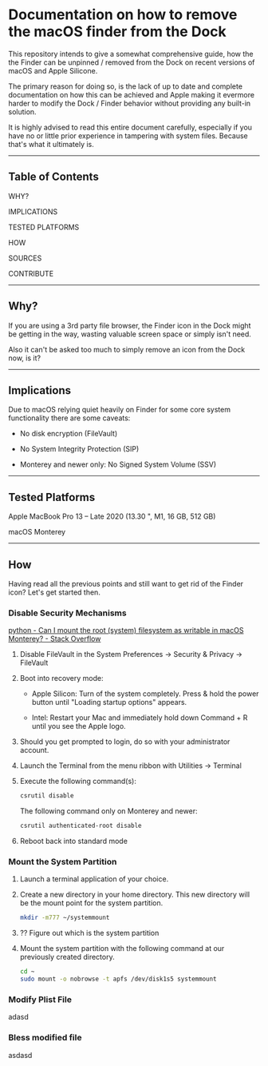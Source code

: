 # Documentation on how to remove the macOS finder from the Dock

This repository intends to give a somewhat comprehensive guide, how the the Finder can be unpinned / removed from the Dock on recent versions of macOS and Apple Silicone.

The primary reason for doing so, is the lack of up to date and complete documentation on how this can be achieved and Apple making it evermore harder to modify the Dock / Finder behavior without providing any built-in solution.

It is highly advised to read this entire document carefully, especially if you have no or little prior experience in tampering with system files. Because that's what it ultimately is.

---

## Table of Contents

WHY?

IMPLICATIONS

TESTED PLATFORMS

HOW

SOURCES

CONTRIBUTE

---

## Why?

If you are using a 3rd party file browser, the Finder icon in the Dock might be getting in the way, wasting valuable screen space or simply isn't need.

Also it can't be asked too much to simply remove an icon from the Dock now, is it?

---

## Implications

Due to macOS relying quiet heavily on Finder for some core system functionality there are some caveats:

- No disk encryption (FileVault)

- No System Integrity Protection (SIP)

- Monterey and newer only: No Signed System Volume (SSV)

---

## Tested Platforms

Apple MacBook Pro 13 – Late 2020 (13.30 ", M1, 16 GB, 512 GB)

macOS Monterey

---

## How

Having read all the previous points and still want to get rid of the Finder icon? Let's get started then.

### Disable Security Mechanisms

[python - Can I mount the root (system) filesystem as writable in macOS Monterey? - Stack Overflow](https://stackoverflow.com/questions/73048614/can-i-mount-the-root-system-filesystem-as-writable-in-macos-monterey)

1. Disable FileVault in the System Preferences -> Security & Privacy -> FileVault

2. Boot into recovery mode:
   
   - Apple Silicon: Turn of the system completely. Press & hold the power button until "Loading startup options" appears.
   
   - Intel: Restart your Mac and immediately hold down Command + R until you see the Apple logo.

3. Should you get prompted to login, do so with your administrator account.

4. Launch the Terminal from the menu ribbon with Utilities -> Terminal

5. Execute the following command(s):
   
   ```bash
   csrutil disable
   ```
   
   The following command only on Monterey and newer:
   
   ```bash
   csrutil authenticated-root disable
   ```

6. Reboot back into standard mode

### Mount the System Partition

1. Launch a terminal application of your choice.

2. Create a new directory in your home directory. This new directory will be the mount point for the system partition.
   
   ```bash
   mkdir -m777 ~/systemmount
   ```

3. ?? Figure out which is the system partition

4. Mount the system partition with the following command at our previously created directory.
   
   ```bash
   cd ~
   sudo mount -o nobrowse -t apfs /dev/disk1s5 systemmount
   ```

### Modify Plist File

adasd

### Bless modified file

asdasd




